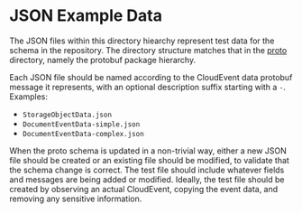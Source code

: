 # JSON Example Data

The JSON files within this directory hiearchy represent test data
for the schema in the repository. The directory structure matches
that in the [proto](../proto) directory, namely the protobuf package
hierarchy.

Each JSON file should be named according to the CloudEvent data
protobuf message it represents, with an optional description suffix
starting with a `-`. Examples:

- `StorageObjectData.json`
- `DocumentEventData-simple.json`
- `DocumentEventData-complex.json`

When the proto schema is updated in a non-trivial way, either a new
JSON file should be created or an existing file should be modified,
to validate that the schema change is correct. The test file should
include whatever fields and messages are being added or modified.
Ideally, the test file should be created by observing an actual
CloudEvent, copying the event data, and removing any sensitive
information. 